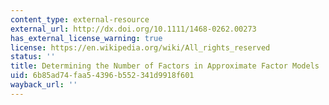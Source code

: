 ```yaml
---
content_type: external-resource
external_url: http://dx.doi.org/10.1111/1468-0262.00273
has_external_license_warning: true
license: https://en.wikipedia.org/wiki/All_rights_reserved
status: ''
title: Determining the Number of Factors in Approximate Factor Models
uid: 6b85ad74-faa5-4396-b552-341d9918f601
wayback_url: ''
---
```

